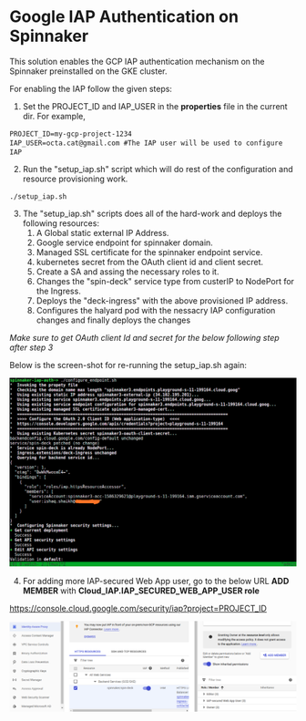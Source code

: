 # Google IAP Authentication on Spinnaker

This solution enables the GCP IAP authentication mechanism on the Spinnaker preinstalled on the GKE cluster.

For enabling the IAP follow the given steps:

1. Set the PROJECT_ID and IAP_USER in the **properties** file in the current dir.
For example,
```
PROJECT_ID=my-gcp-project-1234
IAP_USER=octa.cat@gmail.com #The IAP user will be used to configure IAP
```

2. Run the "setup_iap.sh" script which will do rest of the configuration and resource provisioning work.
```
./setup_iap.sh
```

3. The "setup_iap.sh" scripts does all of the hard-work and deploys the following resources:
	1. A Global static external IP Address.
	2. Google service endpoint for spinnaker domain.
	3. Managed SSL certificate for the spinnaker endpoint service.
	4. kubernetes secret from the OAuth client id and client secret.
	5. Create a SA and assing the necessary roles to it.
	6. Changes the "spin-deck" service type from custerIP to NodePort for the Ingress.
	7. Deploys the "deck-ingress" with the above provisioned IP address.
	8. Configures the halyard pod with the nessacry IAP configuration changes and finally deploys the changes

*Make sure to get OAuth client Id and secret for the below following step after step 3*

Below is the screen-shot for re-running the setup_iap.sh again:

![rerun-script](IMG_1.png)

4. For adding more IAP-secured Web App user, go to the below URL **ADD MEMBER**
with **Cloud_IAP.IAP_SECURED_WEB_APP_USER role**


https://console.cloud.google.com/security/iap?project=PROJECT_ID

![GCP-IAP](IAP_1.png)







